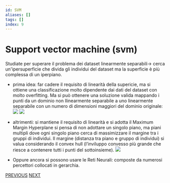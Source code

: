```yaml
---
id: SVM
aliases: []
tags: []
index: 9
---
```


# Support vector machine (svm)

Studiate per superare il problema dei dataset linearmente separabili-> cerca un'ipersuperficie che divida gli individui del dataset ma la superficie è più complessa di un iperpiano.
- prima idea: far cadere il requisito di linearità della supericie, ma si ottiene una classificazione molto dipendente dai dati del dataset con molto overfitting. Ma si può ottenere una soluzione valida mappando i punti da un dominio non llinearmente separabile a uno linearmente separabile con un numero di dimensioni maggiori del dominio originale: ![](datamining/Pasted_image_20231230124031.png) ![](Pasted_image_20231230130632.png)
- altrimenti: si mantiene il requisito di linearità e si adotta il Maximum Margin Hyperplane si pensa di non adottare un singolo piano, ma piani multipli dove ogni singolo piano cerca di massimizzare il margine tra i gruppi di individui. Il margine (distanza tra piano e gruppo di individui) si valua considerando il convex hull (l’inviluppo convesso più grande che riesce a contenere tutti i punti del sottoinsieme).
	![](datamining/Pasted_image_20231230124428.png)

- Oppure ancora si possono usare le Reti Neurali: composte da numerosi percettori collocati in gerarchia.



[PREVIOUS](linear_perceptron.md) [NEXT](datamining/reti_neurali.md)
